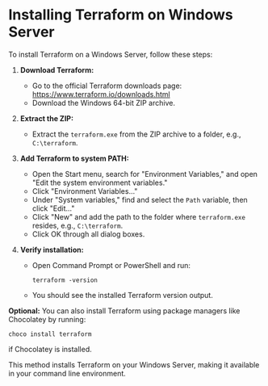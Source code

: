 # Installing Terraform on Windows Server

To install Terraform on a Windows Server, follow these steps:

1. **Download Terraform:**
   - Go to the official Terraform downloads page: https://www.terraform.io/downloads.html
   - Download the Windows 64-bit ZIP archive.

2. **Extract the ZIP:**
   - Extract the `terraform.exe` from the ZIP archive to a folder, e.g., `C:\terraform`.

3. **Add Terraform to system PATH:**
   - Open the Start menu, search for "Environment Variables," and open "Edit the system environment variables."
   - Click "Environment Variables..."
   - Under "System variables," find and select the `Path` variable, then click "Edit..."
   - Click "New" and add the path to the folder where `terraform.exe` resides, e.g., `C:\terraform`.
   - Click OK through all dialog boxes.

4. **Verify installation:**
   - Open Command Prompt or PowerShell and run:
     ```
     terraform -version
     ```
   - You should see the installed Terraform version output.

**Optional:** You can also install Terraform using package managers like Chocolatey by running:
```
choco install terraform
```
if Chocolatey is installed.

This method installs Terraform on your Windows Server, making it available in your command line environment.

